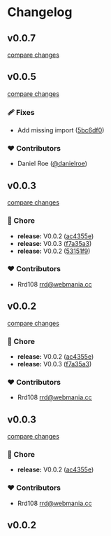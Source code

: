 # Changelog


## v0.0.7

[compare changes](https://github.com/rrd108/nuxt-token-authentication/compare/v0.0.6...v0.0.7)

## v0.0.5

[compare changes](https://github.com/rrd108/nuxt-token-authentication/compare/v0.0.4...v0.0.5)

### 🩹 Fixes

- Add missing import ([5bc6df0](https://github.com/rrd108/nuxt-token-authentication/commit/5bc6df0))

### ❤️ Contributors

- Daniel Roe ([@danielroe](http://github.com/danielroe))

## v0.0.3

[compare changes](https://github.com/rrd108/nuxt-token-authentication/compare/v0.0.2...v0.0.3)

### 🏡 Chore

- **release:** V0.0.2 ([ac4355e](https://github.com/rrd108/nuxt-token-authentication/commit/ac4355e))
- **release:** V0.0.3 ([f7a35a3](https://github.com/rrd108/nuxt-token-authentication/commit/f7a35a3))
- **release:** V0.0.2 ([53151f9](https://github.com/rrd108/nuxt-token-authentication/commit/53151f9))

### ❤️ Contributors

- Rrd108 <rrd@webmania.cc>

## v0.0.2

[compare changes](https://github.com/rrd108/nuxt-token-authentication/compare/v0.0.2...v0.0.2)

### 🏡 Chore

- **release:** V0.0.2 ([ac4355e](https://github.com/rrd108/nuxt-token-authentication/commit/ac4355e))
- **release:** V0.0.3 ([f7a35a3](https://github.com/rrd108/nuxt-token-authentication/commit/f7a35a3))

### ❤️ Contributors

- Rrd108 <rrd@webmania.cc>

## v0.0.3

[compare changes](https://github.com/rrd108/nuxt-token-authentication/compare/v0.0.2...v0.0.3)

### 🏡 Chore

- **release:** V0.0.2 ([ac4355e](https://github.com/rrd108/nuxt-token-authentication/commit/ac4355e))

### ❤️ Contributors

- Rrd108 <rrd@webmania.cc>

## v0.0.2


